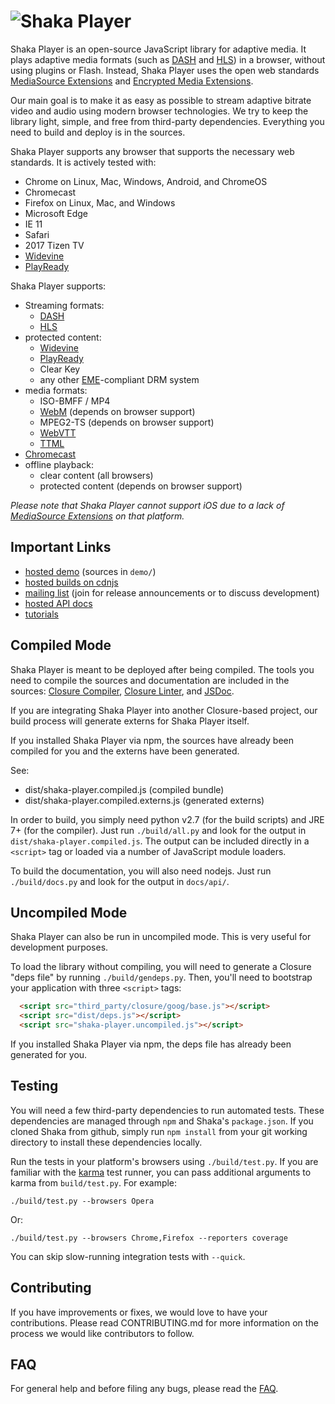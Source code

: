 # ![Shaka Player](docs/shaka-player-logo.png)

Shaka Player is an open-source JavaScript library for adaptive media.  It plays
adaptive media formats (such as [DASH][] and [HLS][]) in a browser, without
using plugins or Flash.  Instead, Shaka Player uses the open web standards
[MediaSource Extensions][] and [Encrypted Media Extensions][].

Our main goal is to make it as easy as possible to stream adaptive bitrate
video and audio using modern browser technologies. We try to keep the library
light, simple, and free from third-party dependencies. Everything you need to
build and deploy is in the sources.

Shaka Player supports any browser that supports the necessary web standards.
It is actively tested with:
  - Chrome on Linux, Mac, Windows, Android, and ChromeOS
  - Chromecast
  - Firefox on Linux, Mac, and Windows
  - Microsoft Edge
  - IE 11
  - Safari
  - 2017 Tizen TV
  - [Widevine][]
  - [PlayReady][]

Shaka Player supports:
  - Streaming formats:
    - [DASH][]
    - [HLS][]
  - protected content:
    - [Widevine][]
    - [PlayReady][]
    - Clear Key
    - any other [EME][]-compliant DRM system
  - media formats:
    - ISO-BMFF / MP4
    - [WebM][] (depends on browser support)
    - MPEG2-TS (depends on browser support)
    - [WebVTT][]
    - [TTML][]
  - [Chromecast][]
  - offline playback:
    - clear content (all browsers)
    - protected content (depends on browser support)

*Please note that Shaka Player cannot support iOS due to a lack of
[MediaSource Extensions][] on that platform.*

[DASH]: http://dashif.org/
[HLS]: https://developer.apple.com/streaming/
[Widevine]: http://www.widevine.com/
[PlayReady]: https://www.microsoft.com/playready/
[WebM]: https://www.webmproject.org/
[WebVTT]: https://w3c.github.io/webvtt/
[TTML]: https://www.w3.org/TR/ttaf1-dfxp/
[Chromecast]: https://www.google.com/chromecast/
[MediaSource Extensions]: http://w3c.github.io/media-source/
[Encrypted Media Extensions]: https://w3c.github.io/encrypted-media/
[EME]: https://w3c.github.io/encrypted-media/


## Important Links ##

 * [hosted demo](http://shaka-player-demo.appspot.com) (sources in `demo/`)
 * [hosted builds on cdnjs](https://cdnjs.com/libraries/shaka-player)
 * [mailing list](https://groups.google.com/forum/#!forum/shaka-player-users)
     (join for release announcements or to discuss development)
 * [hosted API docs](http://shaka-player-demo.appspot.com/docs/api/index.html)
 * [tutorials](http://shaka-player-demo.appspot.com/docs/api/tutorial-welcome.html)


## Compiled Mode ##

Shaka Player is meant to be deployed after being compiled. The tools you need
to compile the sources and documentation are included in the sources:
[Closure Compiler][], [Closure Linter][], and [JSDoc][].

If you are integrating Shaka Player into another Closure-based project, our
build process will generate externs for Shaka Player itself.

If you installed Shaka Player via npm, the sources have already been compiled
for you and the externs have been generated.

See:
 * dist/shaka-player.compiled.js (compiled bundle)
 * dist/shaka-player.compiled.externs.js (generated externs)

In order to build, you simply need python v2.7 (for the build scripts) and
JRE 7+ (for the compiler). Just run `./build/all.py` and look for the output
in `dist/shaka-player.compiled.js`. The output can be included directly in a
`<script>` tag or loaded via a number of JavaScript module loaders.

To build the documentation, you will also need nodejs. Just run
`./build/docs.py` and look for the output in `docs/api/`.

[Closure Compiler]: https://developers.google.com/closure/compiler/
[Closure Linter]: https://developers.google.com/closure/utilities/docs/linter_howto
[JSDoc]: http://usejsdoc.org/


## Uncompiled Mode ##

Shaka Player can also be run in uncompiled mode. This is very useful for
development purposes.

To load the library without compiling, you will need to generate a Closure
"deps file" by running `./build/gendeps.py`. Then, you'll need to bootstrap
your application with three `<script>` tags:

```html
  <script src="third_party/closure/goog/base.js"></script>
  <script src="dist/deps.js"></script>
  <script src="shaka-player.uncompiled.js"></script>
```

If you installed Shaka Player via npm, the deps file has already been generated
for you.


## Testing ##

You will need a few third-party dependencies to run automated tests. These
dependencies are managed through `npm` and Shaka's `package.json`. If you
cloned Shaka from github, simply run `npm install` from your git working
directory to install these dependencies locally.

Run the tests in your platform's browsers using `./build/test.py`. If you are
familiar with the [karma][] test runner, you can pass additional arguments
to karma from `build/test.py`. For example:

```
./build/test.py --browsers Opera
```

Or:

```
./build/test.py --browsers Chrome,Firefox --reporters coverage
```

You can skip slow-running integration tests with `--quick`.

[karma]: https://karma-runner.github.io/


## Contributing ##

If you have improvements or fixes, we would love to have your contributions.
Please read CONTRIBUTING.md for more information on the process we would like
contributors to follow.


## FAQ ##

For general help and before filing any bugs, please read the
[FAQ](docs/tutorials/faq.md).
